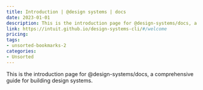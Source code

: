 ```yaml
---
title: Introduction | @design systems | docs
date: 2023-01-01
description: This is the introduction page for @design-systems/docs, a comprehensive guide for building design systems.
link: https://intuit.github.io/design-systems-cli/#/welcome
pricing: 
tags: 
- unsorted-bookmarks-2 
categories: 
- Unsorted 
---
```


This is the introduction page for @design-systems/docs, a comprehensive guide for building design systems.